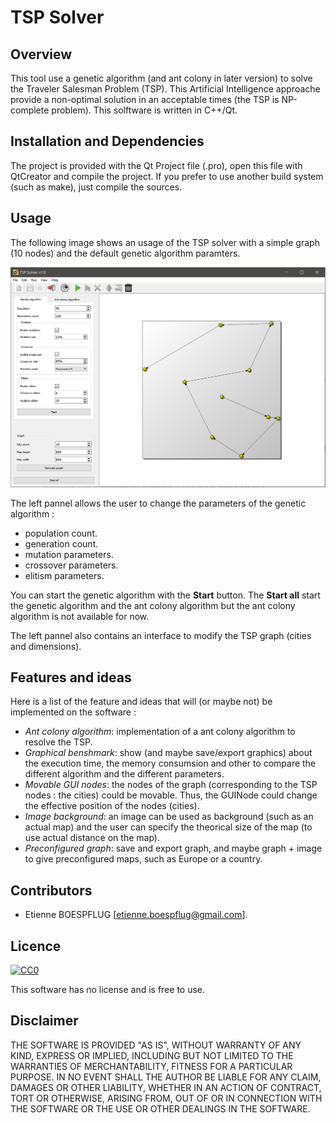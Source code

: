 # TSP Solver

## Overview
This tool use a genetic algorithm (and ant colony in later version) to solve the Traveler Salesman Problem (TSP). This Artificial Intelligence approache provide a non-optimal solution in an acceptable times (the TSP is NP-complete problem). This solftware is written in C++/Qt.

## Installation and Dependencies

The project is provided with the Qt Project file (.pro), open this file with QtCreator and compile the project. If you prefer to use another build system (such as make), just compile the sources.

## Usage

The following image shows an usage of the TSP solver with a simple graph (10 nodes) and the default genetic algorithm paramters.

![screenshot](https://raw.githubusercontent.com/EBoespflug/tsp-solver/master/release/screenshots/main.png)

The left pannel allows the user to change the parameters of the genetic algorithm : 
 - population count.
 - generation count.
 - mutation parameters.
 - crossover parameters.
 - elitism parameters.
 
 You can start the genetic algorithm with the **Start** button. The **Start all** start the genetic algorithm and the ant colony algorithm but the ant colony algorithm is not available for now.
 
 The left pannel also contains an interface to modify the TSP graph (cities and dimensions).

## Features and ideas

Here is a list of the feature and ideas that will (or maybe not) be implemented on the software : 
 - *Ant colony algorithm*: implementation of a ant colony algorithm to resolve the TSP.
 - *Graphical benshmark*: show (and maybe save/export graphics) about the execution time, the memory consumsion and other to compare the different algorithm and the different parameters.
 - *Movable GUI nodes*: the nodes of the graph (corresponding to the TSP nodes : the cities) could be movable. Thus, the GUINode could change the effective position of the nodes (cities).
 - *Image background*: an image can be used as background (such as an actual map) and the user can specify the theorical size of the map (to use actual distance on the map).
 - *Preconfigured graph*: save and export graph, and maybe graph + image to give preconfigured maps, such as Europe or a country.

## Contributors

 - Etienne BOESPFLUG [etienne.boespflug@gmail.com].

## Licence

[![CC0](https://licensebuttons.net/p/zero/1.0/88x31.png)](http://creativecommons.org/publicdomain/zero/1.0/)

This software has no license and is free to use.

## Disclaimer

THE SOFTWARE IS PROVIDED "AS IS", WITHOUT WARRANTY OF ANY KIND, EXPRESS OR IMPLIED, INCLUDING BUT NOT LIMITED TO THE WARRANTIES OF MERCHANTABILITY, FITNESS FOR A PARTICULAR PURPOSE. IN NO EVENT SHALL THE AUTHOR BE LIABLE FOR ANY CLAIM, DAMAGES OR OTHER LIABILITY, WHETHER IN AN ACTION OF CONTRACT, TORT OR OTHERWISE, ARISING FROM, OUT OF OR IN CONNECTION WITH THE SOFTWARE OR THE USE OR OTHER DEALINGS IN THE SOFTWARE.


